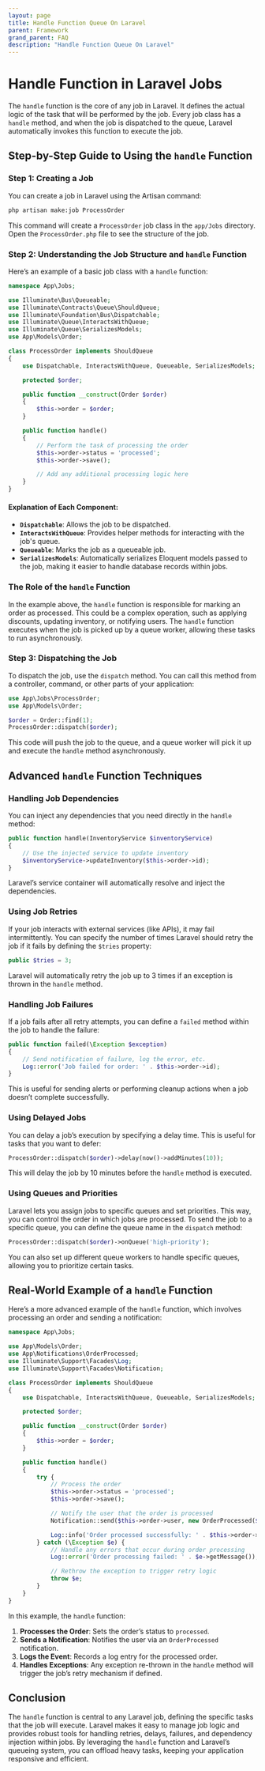 ```yaml
---
layout: page
title: Handle Function Queue On Laravel
parent: Framework
grand_parent: FAQ
description: "Handle Function Queue On Laravel"
---
```


# Handle Function in Laravel Jobs

The `handle` function is the core of any job in Laravel. It defines the actual logic of the task that will be performed by the job. Every job class has a `handle` method, and when the job is dispatched to the queue, Laravel automatically invokes this function to execute the job.

## Step-by-Step Guide to Using the `handle` Function

### Step 1: Creating a Job

You can create a job in Laravel using the Artisan command:

```bash
php artisan make:job ProcessOrder
```

This command will create a `ProcessOrder` job class in the `app/Jobs` directory. Open the `ProcessOrder.php` file to see the structure of the job.

### Step 2: Understanding the Job Structure and `handle` Function

Here’s an example of a basic job class with a `handle` function:

```php
namespace App\Jobs;

use Illuminate\Bus\Queueable;
use Illuminate\Contracts\Queue\ShouldQueue;
use Illuminate\Foundation\Bus\Dispatchable;
use Illuminate\Queue\InteractsWithQueue;
use Illuminate\Queue\SerializesModels;
use App\Models\Order;

class ProcessOrder implements ShouldQueue
{
    use Dispatchable, InteractsWithQueue, Queueable, SerializesModels;

    protected $order;

    public function __construct(Order $order)
    {
        $this->order = $order;
    }

    public function handle()
    {
        // Perform the task of processing the order
        $this->order->status = 'processed';
        $this->order->save();

        // Add any additional processing logic here
    }
}
```

#### Explanation of Each Component:

- **`Dispatchable`**: Allows the job to be dispatched.
- **`InteractsWithQueue`**: Provides helper methods for interacting with the job's queue.
- **`Queueable`**: Marks the job as a queueable job.
- **`SerializesModels`**: Automatically serializes Eloquent models passed to the job, making it easier to handle database records within jobs.

### The Role of the `handle` Function

In the example above, the `handle` function is responsible for marking an order as processed. This could be a complex operation, such as applying discounts, updating inventory, or notifying users. The `handle` function executes when the job is picked up by a queue worker, allowing these tasks to run asynchronously.

### Step 3: Dispatching the Job

To dispatch the job, use the `dispatch` method. You can call this method from a controller, command, or other parts of your application:

```php
use App\Jobs\ProcessOrder;
use App\Models\Order;

$order = Order::find(1);
ProcessOrder::dispatch($order);
```

This code will push the job to the queue, and a queue worker will pick it up and execute the `handle` method asynchronously.

## Advanced `handle` Function Techniques

### Handling Job Dependencies

You can inject any dependencies that you need directly in the `handle` method:

```php
public function handle(InventoryService $inventoryService)
{
    // Use the injected service to update inventory
    $inventoryService->updateInventory($this->order->id);
}
```

Laravel’s service container will automatically resolve and inject the dependencies.

### Using Job Retries

If your job interacts with external services (like APIs), it may fail intermittently. You can specify the number of times Laravel should retry the job if it fails by defining the `$tries` property:

```php
public $tries = 3;
```

Laravel will automatically retry the job up to 3 times if an exception is thrown in the `handle` method.

### Handling Job Failures

If a job fails after all retry attempts, you can define a `failed` method within the job to handle the failure:

```php
public function failed(\Exception $exception)
{
    // Send notification of failure, log the error, etc.
    Log::error('Job failed for order: ' . $this->order->id);
}
```

This is useful for sending alerts or performing cleanup actions when a job doesn’t complete successfully.

### Using Delayed Jobs

You can delay a job’s execution by specifying a delay time. This is useful for tasks that you want to defer:

```php
ProcessOrder::dispatch($order)->delay(now()->addMinutes(10));
```

This will delay the job by 10 minutes before the `handle` method is executed.

### Using Queues and Priorities

Laravel lets you assign jobs to specific queues and set priorities. This way, you can control the order in which jobs are processed. To send the job to a specific queue, you can define the queue name in the `dispatch` method:

```php
ProcessOrder::dispatch($order)->onQueue('high-priority');
```

You can also set up different queue workers to handle specific queues, allowing you to prioritize certain tasks.

## Real-World Example of a `handle` Function

Here’s a more advanced example of the `handle` function, which involves processing an order and sending a notification:

```php
namespace App\Jobs;

use App\Models\Order;
use App\Notifications\OrderProcessed;
use Illuminate\Support\Facades\Log;
use Illuminate\Support\Facades\Notification;

class ProcessOrder implements ShouldQueue
{
    use Dispatchable, InteractsWithQueue, Queueable, SerializesModels;

    protected $order;

    public function __construct(Order $order)
    {
        $this->order = $order;
    }

    public function handle()
    {
        try {
            // Process the order
            $this->order->status = 'processed';
            $this->order->save();

            // Notify the user that the order is processed
            Notification::send($this->order->user, new OrderProcessed($this->order));

            Log::info('Order processed successfully: ' . $this->order->id);
        } catch (\Exception $e) {
            // Handle any errors that occur during order processing
            Log::error('Order processing failed: ' . $e->getMessage());

            // Rethrow the exception to trigger retry logic
            throw $e;
        }
    }
}
```

In this example, the `handle` function:

1. **Processes the Order**: Sets the order’s status to `processed`.
2. **Sends a Notification**: Notifies the user via an `OrderProcessed` notification.
3. **Logs the Event**: Records a log entry for the processed order.
4. **Handles Exceptions**: Any exception re-thrown in the `handle` method will trigger the job’s retry mechanism if defined.

## Conclusion

The `handle` function is central to any Laravel job, defining the specific tasks that the job will execute. Laravel makes it easy to manage job logic and provides robust tools for handling retries, delays, failures, and dependency injection within jobs. By leveraging the `handle` function and Laravel’s queueing system, you can offload heavy tasks, keeping your application responsive and efficient.